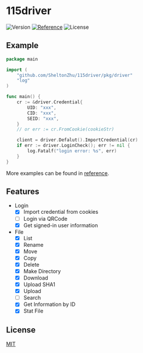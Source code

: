 # 115driver

![Version](https://img.shields.io/badge/release-v1.0.9-brightgreen?style=flat-square) [![Reference](https://img.shields.io/badge/Go-Reference-blue.svg?style=flat-square)](https://pkg.go.dev/github.com/SheltonZhu/115driver) ![License](https://img.shields.io/:License-MIT-green.svg?style=flat-square)

## Example

```go
package main

import (
    "github.com/SheltonZhu/115driver/pkg/driver"
    "log"
)

func main() {
    cr := &driver.Credential{
        UID: "xxx",
        CID: "xxx",
        SEID: "xxx",
    }
    // or err := cr.FromCookie(cookieStr)

    client = driver.Defalut().ImportCredential(cr)
    if err := driver.LoginCheck(); err != nil {
        log.Fatalf("login error: %s", err)
    }
}

```

More examples can be found in [reference](https://pkg.go.dev/github.com/SheltonZhu/115driver).

## Features

* Login
  * [X] Import credential from cookies
  * [ ] Login via QRCode
  * [X] Get signed-in user information
* File
  * [X] List
  * [X] Rename
  * [X] Move
  * [X] Copy
  * [X] Delete
  * [X] Make Directory
  * [X] Download
  * [X] Upload SHA1
  * [X] Upload
  * [ ] Search
  * [X] Get Information by ID
  * [X] Stat File

## License

[MIT](LICENSE)
